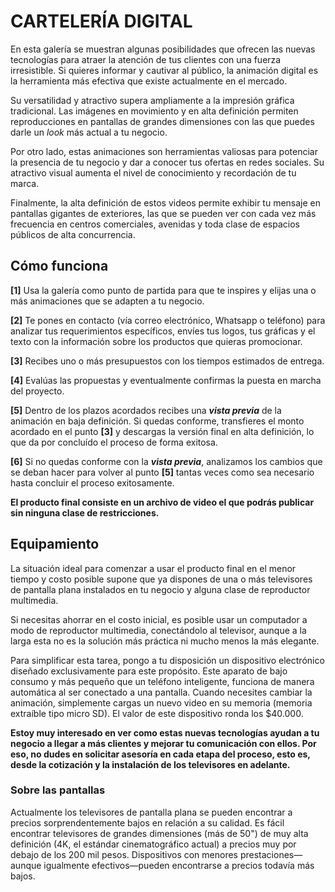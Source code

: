 # CARTELERÍA DIGITAL

En esta galería se muestran algunas posibilidades que ofrecen las nuevas tecnologías para atraer la atención de tus clientes con una fuerza irresistible. Si quieres informar y cautivar al público, la animación digital es la herramienta más efectiva que existe actualmente en el mercado.

Su versatilidad y atractivo supera ampliamente a la impresión gráfica tradicional. Las imágenes en movimiento y en alta definición permiten reproducciones en pantallas de grandes dimensiones con las que puedes darle un _look_ más actual a tu negocio.

Por otro lado, estas animaciones son herramientas valiosas para potenciar la presencia de tu negocio y dar a conocer tus ofertas en redes sociales. Su atractivo visual aumenta el nivel de conocimiento y recordación de tu marca.

Finalmente, la alta definición de estos videos permite exhibir tu mensaje en pantallas gigantes de exteriores, las que se pueden ver con cada vez más frecuencia en centros comerciales, avenidas y toda clase de espacios públicos de alta concurrencia. 

## Cómo funciona
**[1]** Usa la galería como punto de partida para que te inspires y elijas una o más animaciones que se adapten a tu negocio. 

**[2]** Te pones en contacto (vía correo electrónico, Whatsapp o teléfono) para analizar tus requerimientos específicos, envíes tus logos, tus gráficas y el texto con la información sobre los productos que quieras promocionar.

**[3]** Recibes uno o más presupuestos con los tiempos estimados de entrega. 

**[4]** Evalúas las propuestas y eventualmente confirmas la puesta en marcha del proyecto.

**[5]** Dentro de los plazos acordados recibes una **_vista previa_** de la animación en baja definición. Si quedas conforme, transfieres el monto acordado en el punto **[3]** y descargas la versión final en alta definición, lo que da por concluído el proceso de forma exitosa.

**[6]** Si no quedas conforme con la **_vista previa_**, analizamos los cambios que se deban hacer para volver al punto **[5]** tantas veces como sea necesario hasta concluir el proceso exitosamente.

**El producto final consiste en un archivo de video el que podrás publicar sin ninguna clase de restricciones.**

## Equipamiento
La situación ideal para comenzar a usar el producto final en el menor tiempo y costo posible supone que ya dispones de una o más televisores de pantalla plana instalados en tu negocio y alguna clase de reproductor multimedia.

Si necesitas ahorrar en el costo inicial, es posible usar un computador a modo de reproductor multimedia, conectándolo al televisor, aunque a la larga esta no es la solución más práctica ni mucho menos la más elegante.

Para simplificar esta tarea, pongo a tu disposición un dispositivo electrónico diseñado exclusivamente para este propósito. Este aparato de bajo consumo y más pequeño que un teléfono inteligente, funciona de manera automática al ser conectado a una pantalla. Cuando necesites cambiar la animación, simplemente cargas un nuevo video en su memoria (memoria extraíble tipo micro SD). El valor de este dispositivo ronda los $40.000.

**Estoy muy interesado en ver como estas nuevas tecnologías ayudan a tu negocio a llegar a más clientes y mejorar tu comunicación con ellos. Por eso, no dudes en solicitar asesoría en cada etapa del proceso, esto es, desde la cotización y la instalación de los televisores en adelante.**

### Sobre las pantallas
Actualmente los televisores de pantalla plana se pueden encontrar a precios sorprendentemente bajos en relación a su calidad. Es fácil encontrar televisores de grandes dimensiones (más de 50") de muy alta definición (4K, el estándar cinematográfico actual) a precios muy por debajo de los 200 mil pesos. Dispositivos con menores prestaciones—aunque igualmente efectivos—pueden encontrarse a precios todavía más bajos.

